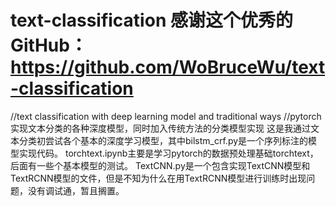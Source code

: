 # text-classification  感谢这个优秀的GitHub：https://github.com/WoBruceWu/text-classification
//text classification with deep learning model and traditional ways
//pytorch实现文本分类的各种深度模型，同时加入传统方法的分类模型实现
这是我通过文本分类初尝试各个基本的深度学习模型，其中bilstm_crf.py是一个序列标注的模型实现代码。
torchtext.ipynb主要是学习pytorch的数据预处理基础torchtext，后面有一些个基本模型的测试。
TextCNN.py是一个包含实现TextCNN模型和TextRCNN模型的文件，但是不知为什么在用TextRCNN模型进行训练时出现问题，没有调试通，暂且搁置。
